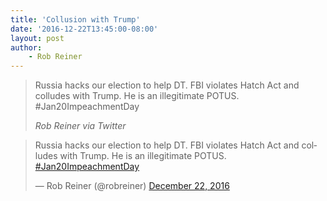 ```yaml
---
title: 'Collusion with Trump'
date: '2016-12-22T13:45:00-08:00'
layout: post
author:
	- Rob Reiner
---
```


> Russia hacks our election to help DT. FBI violates Hatch Act and colludes with Trump. He is an illegitimate POTUS. #Jan20ImpeachmentDay
>
> <cite>Rob Reiner via Twitter</cite>

<blockquote class="twitter-tweet"><p lang="en" dir="ltr">Russia hacks our election to help DT. FBI violates Hatch Act and colludes with Trump. He is an illegitimate POTUS. <a href="https://twitter.com/hashtag/Jan20ImpeachmentDay?src=hash&amp;ref_src=twsrc%5Etfw">#Jan20ImpeachmentDay</a></p>&mdash; Rob Reiner (@robreiner) <a href="https://twitter.com/robreiner/status/811847276326830080?ref_src=twsrc%5Etfw">December 22, 2016</a></blockquote> <script async src="https://platform.twitter.com/widgets.js" charset="utf-8"></script>
